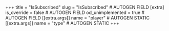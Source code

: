 +++
title = "IsSubscribed"
slug = "IsSubscribed" # AUTOGEN FIELD
[extra]
is_override = false # AUTOGEN FIELD
od_unimplemented = true # AUTOGEN FIELD
[[extra.args]]
name = "player" # AUTOGEN STATIC
[[extra.args]]
name = "type" # AUTOGEN STATIC
+++